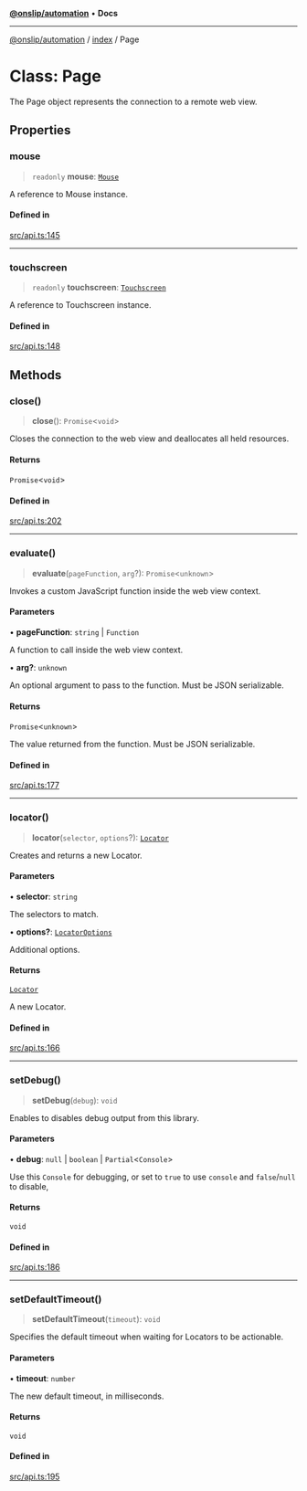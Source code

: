 [**@onslip/automation**](../../README.md) • **Docs**

***

[@onslip/automation](../../README.md) / [index](../README.md) / Page

# Class: Page

The Page object represents the connection to a remote web view.

## Properties

### mouse

> `readonly` **mouse**: [`Mouse`](Mouse.md)

A reference to Mouse instance.

#### Defined in

[src/api.ts:145](https://github.com/Onslip/automation/blob/aed87d3401609cf5df05adc6d1563b1b99f345fe/src/api.ts#L145)

***

### touchscreen

> `readonly` **touchscreen**: [`Touchscreen`](Touchscreen.md)

A reference to Touchscreen instance.

#### Defined in

[src/api.ts:148](https://github.com/Onslip/automation/blob/aed87d3401609cf5df05adc6d1563b1b99f345fe/src/api.ts#L148)

## Methods

### close()

> **close**(): `Promise`\<`void`\>

Closes the connection to the web view and deallocates all held resources.

#### Returns

`Promise`\<`void`\>

#### Defined in

[src/api.ts:202](https://github.com/Onslip/automation/blob/aed87d3401609cf5df05adc6d1563b1b99f345fe/src/api.ts#L202)

***

### evaluate()

> **evaluate**(`pageFunction`, `arg`?): `Promise`\<`unknown`\>

Invokes a custom JavaScript function inside the web view context.

#### Parameters

• **pageFunction**: `string` \| `Function`

A function to call inside the web view context.

• **arg?**: `unknown`

An optional argument to pass to the function. Must be JSON serializable.

#### Returns

`Promise`\<`unknown`\>

The value returned from the function. Must be JSON serializable.

#### Defined in

[src/api.ts:177](https://github.com/Onslip/automation/blob/aed87d3401609cf5df05adc6d1563b1b99f345fe/src/api.ts#L177)

***

### locator()

> **locator**(`selector`, `options`?): [`Locator`](Locator.md)

Creates and returns a new Locator.

#### Parameters

• **selector**: `string`

The selectors to match.

• **options?**: [`LocatorOptions`](../interfaces/LocatorOptions.md)

Additional options.

#### Returns

[`Locator`](Locator.md)

A new Locator.

#### Defined in

[src/api.ts:166](https://github.com/Onslip/automation/blob/aed87d3401609cf5df05adc6d1563b1b99f345fe/src/api.ts#L166)

***

### setDebug()

> **setDebug**(`debug`): `void`

Enables to disables debug output from this library.

#### Parameters

• **debug**: `null` \| `boolean` \| `Partial`\<`Console`\>

Use this `Console` for debugging, or set to `true` to use `console` and `false`/`null` to disable,

#### Returns

`void`

#### Defined in

[src/api.ts:186](https://github.com/Onslip/automation/blob/aed87d3401609cf5df05adc6d1563b1b99f345fe/src/api.ts#L186)

***

### setDefaultTimeout()

> **setDefaultTimeout**(`timeout`): `void`

Specifies the default timeout when waiting for Locators to be actionable.

#### Parameters

• **timeout**: `number`

The new default timeout, in milliseconds.

#### Returns

`void`

#### Defined in

[src/api.ts:195](https://github.com/Onslip/automation/blob/aed87d3401609cf5df05adc6d1563b1b99f345fe/src/api.ts#L195)
